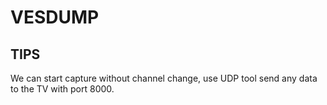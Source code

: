 # VESDUMP

## TIPS

We can start capture without channel change, use UDP tool send any data to the TV with port 8000.
